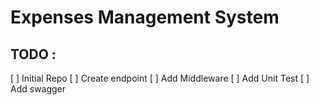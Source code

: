 # Expenses Management System

## TODO :
[ ] Initial Repo
[ ] Create endpoint
[ ] Add Middleware
[ ] Add Unit Test
[ ] Add swagger
